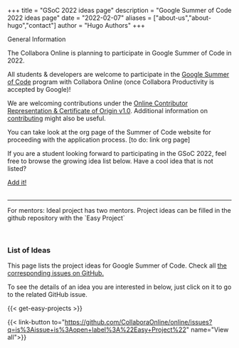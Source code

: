 +++
title = "GSoC 2022 ideas page"
description = "Google Summer of Code 2022 ideas page"
date = "2022-02-07"
aliases = ["about-us","about-hugo","contact"]
author = "Hugo Authors"
+++
<div class="card" id="general-information">
  <div class="card-body">
    <p class="badge badge-pill badge-primary bg-dark">General Information</p>
    <p>
      The Collabora Online is planning to participate in Google Summer of Code in 2022.
    </p>
    <p>
      All students & developers are welcome to participate in the <a href="https://summerofcode.withgoogle.com/">Google Summer of Code</a> program with Collabora Online (once Collabora Productivity is accepted by Google)!
    </p>
    <p>
      We are welcoming contributions under the <a href="https://github.com/CollaboraOnline/online/blob/master/README.CONTRIBUTING.md">Online Contributor Representation & Certificate of Origin v1.0</a>. Additional information on <a href="https://github.com/CollaboraOnline/online/blob/master/CONTRIBUTING.md">contributing</a> might also be useful.
    </p>
    <p>
      You can take look at the org page of the Summer of Code website for proceeding with the application process. [to do: link org page]
    </p>
    <p>
      If you are a student looking forward to participating in the GSoC 2022, feel free to browse the growing idea list below. Have a cool idea that is not listed?
    </p>
    <a class="btn btn-light btn-co-secondary btn-edit-page" href="https://github.com/CollaboraOnline/online/issues/new?assignees=&labels=Easy+Project%2C+GSoC&template=easy-project-template.md&title=GSoC%3A+">Add it!</a><br><br><hr>
    <p>For mentors: Ideal project has two mentors. Project ideas can be filled in the github repository with the `Easy Project`</p>
  </div>
</div>
<br>

### List of Ideas

This page lists the project ideas for Google Summer of Code. Check all [the corresponding issues on GitHub.](https://github.com/CollaboraOnline/online/issues?q=is%3Aissue+is%3Aopen+label%3A%22Easy+Project%22)

To see the details of an idea you are interested in below, just click on it to go to the related GitHub issue.

{{< get-easy-projects >}}

{{< link-button to="https://github.com/CollaboraOnline/online/issues?q=is%3Aissue+is%3Aopen+label%3A%22Easy+Project%22" name="View all">}}
